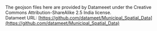 The geojson files here are provided by Datameeet under the Creative Commons Attribution-ShareAlike 2.5 India license.  
Datameet URL: [https://github.com/datameet/Municipal_Spatial_Data](https://github.com/datameet/Municipal_Spatial_Data)